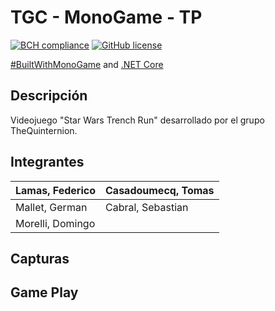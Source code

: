 # TGC - MonoGame - TP
[![BCH compliance](https://bettercodehub.com/edge/badge/tgc-utn/tgc-monogame-tp?branch=master)](https://bettercodehub.com/)
[![GitHub license](https://img.shields.io/github/license/tgc-utn/tgc-monogame-tp.svg)](https://github.com/tgc-utn/tgc-monogame-tp/blob/master/LICENSE)

[#BuiltWithMonoGame](http://www.monogame.net) and [.NET Core](https://dotnet.microsoft.com)

## Descripción
Videojuego "Star Wars Trench Run" desarrollado por el grupo TheQuinternion.

## Integrantes

| Lamas, Federico  |  Casadoumecq, Tomas |
| ---------------- | ------------------- |
| Mallet, German   | Cabral, Sebastian   |
| Morelli, Domingo |                     |

## Capturas


## Game Play


